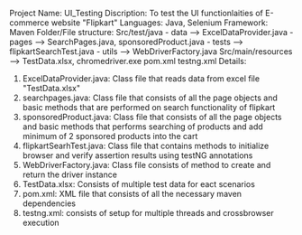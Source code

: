 Project Name: UI_Testing
Discription: To test the UI functionlaities of E-commerce website "Flipkart"
Languages: Java, Selenium
Framework: Maven
Folder/File structure: 
                        Src/test/java - data   --> ExcelDataProvider.java
                                      - pages  --> SearchPages.java, sponsoredProduct.java
                                      - tests  --> flipkartSearchTest.java
                                      - utils  --> WebDriverFactory.java
                        Src/main/resources -->  TestData.xlsx, chromedriver.exe
                        pom.xml
                        testng.xml
Details:
1. ExcelDataProvider.java: Class file that reads data from excel file "TestData.xlsx"
2. searchpages.java: Class file that consists of all the page objects and basic methods that are performed on search functionality of flipkart
3. sponsoredProduct.java: Class file that consists of all the page objects and basic methods that performs searching of products and add minimum of 2 sponsored products into the cart
4. flipkartSearhTest.java:  Class file that contains methods to initialize browser and verify assertion results using testNG annotations
5. WebDriverFactory.java: Class file consists of method to create and return the driver instance
6. TestData.xlsx: Consists of multiple test data for eact scenarios
7. pom.xml: XML file that consists of all the necessary maven dependencies
8. testng.xml: consists of setup for multiple threads and crossbrowser execution
